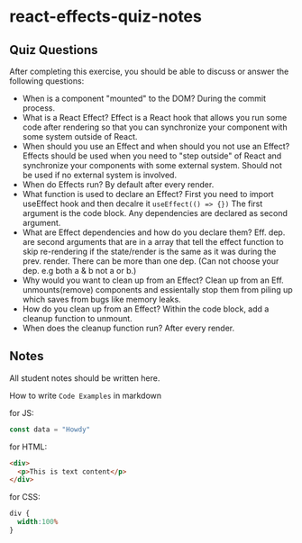 # react-effects-quiz-notes

## Quiz Questions

After completing this exercise, you should be able to discuss or answer the following questions:

- When is a component "mounted" to the DOM?
During the commit process.
- What is a React Effect?
Effect is a React hook that allows you run some code after rendering so that you can synchronize your component with some system outside of React.
- When should you use an Effect and when should you not use an Effect?
Effects should be used when you need to "step outside" of React and synchronize your components with some external system. Should not be used if no external system is involved.
- When do Effects run?
By default after every render.
- What function is used to declare an Effect?
First you need to import useEffect hook and then decalre it `useEffect(() => {})` The first argument is the code block. Any dependencies are declared as second argument.
- What are Effect dependencies and how do you declare them?
Eff. dep. are second arguments that are in a array that tell the effect function to skip re-rendering if the state/render is the same as it was during the prev. render. There can be more than one dep. (Can not choose your dep. e.g both a & b not a or b.)
- Why would you want to clean up from an Effect?
Clean up from an Eff. unmounts(remove) components and essientally stop them from piling  up which saves from bugs like memory leaks.
- How do you clean up from an Effect?
Within the code block, add a cleanup function to unmount.
- When does the cleanup function run?
After every render.

## Notes

All student notes should be written here.


How to write `Code Examples` in markdown

for JS:
```javascript
const data = "Howdy"
```

for HTML:
```html
<div>
  <p>This is text content</p>
</div>
```

for CSS:
```css
div {
  width:100%
}
```
